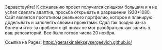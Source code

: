 Здравствуйте! К сожалению проект получился слишком большим и я не успел сделать адаптив, просьба открывать в разрешении 1920*1080. Сайт является прототипом реального портфолио, которое я планирую доделывать и заполнять своими проектами. Сдал так поздно из-за болезни и из-за проблем с git никак не мог разобраться как залить в ваш репозиторий. Все было готово числа 20 ноября.

Ссылка на Pages: https://geraskinalekseysergeevich.github.io/
